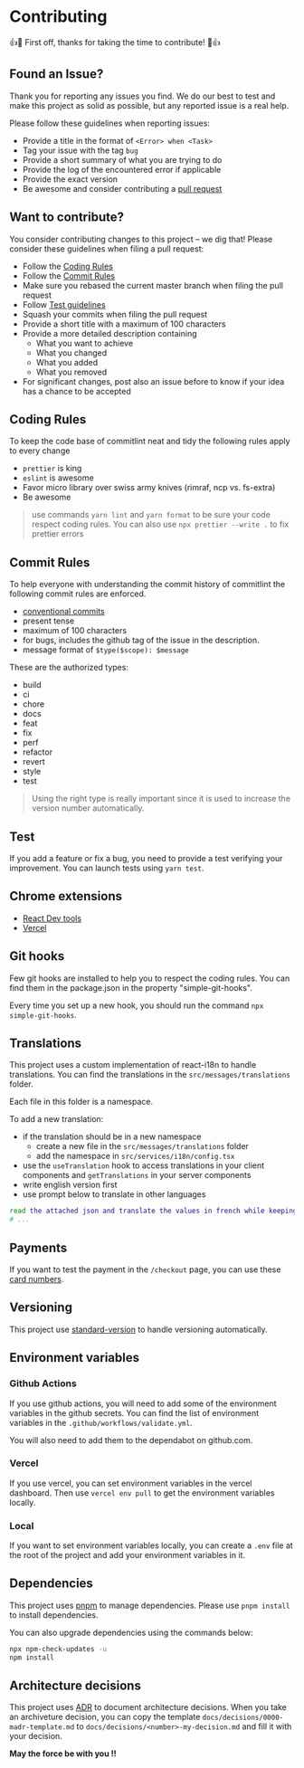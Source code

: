 # Contributing

:+1::tada: First off, thanks for taking the time to contribute! :tada::+1:

## Found an Issue?

Thank you for reporting any issues you find. We do our best to test and make this project as solid as possible, but any reported issue is a real help.

Please follow these guidelines when reporting issues:

- Provide a title in the format of `<Error> when <Task>`
- Tag your issue with the tag `bug`
- Provide a short summary of what you are trying to do
- Provide the log of the encountered error if applicable
- Provide the exact version
- Be awesome and consider contributing a [pull request](#want-to-contribute)

## Want to contribute?

You consider contributing changes to this project – we dig that!
Please consider these guidelines when filing a pull request:

- Follow the [Coding Rules](#coding-rules)
- Follow the [Commit Rules](#commit-rules)
- Make sure you rebased the current master branch when filing the pull request
- Follow [Test guidelines](./#tests)
- Squash your commits when filing the pull request
- Provide a short title with a maximum of 100 characters
- Provide a more detailed description containing
  - What you want to achieve
  - What you changed
  - What you added
  - What you removed
- For significant changes, post also an issue before to know if your idea has a chance to be accepted

## Coding Rules

To keep the code base of commitlint neat and tidy the following rules apply to every change

- `prettier` is king
- `eslint` is awesome
- Favor micro library over swiss army knives (rimraf, ncp vs. fs-extra)
- Be awesome

> use commands `yarn lint` and `yarn format` to be sure your code
> respect coding rules.
> You can also use `npx prettier --write .` to fix prettier errors

## Commit Rules

To help everyone with understanding the commit history of commitlint the following commit rules are enforced.

- [conventional commits](https://www.conventionalcommits.org/en/v1.0.0-beta.3/)
- present tense
- maximum of 100 characters
- for bugs, includes the github tag of the issue in the description.
- message format of `$type($scope): $message`

These are the authorized types:

- build
- ci
- chore
- docs
- feat
- fix
- perf
- refactor
- revert
- style
- test

> Using the right type is really important since it is used to increase the version number automatically.

## Test

If you add a feature or fix a bug, you need to provide a test verifying your
improvement. You can launch tests using `yarn test`.

## Chrome extensions

- [React Dev tools](https://chromewebstore.google.com/detail/react-developer-tools/fmkadmapgofadopljbjfkapdkoienihi)
- [Vercel](https://chromewebstore.google.com/detail/vercel/lahhiofdgnbcgmemekkmjnpifojdaelb)

## Git hooks

Few git hooks are installed to help you to respect the coding rules. You can find them in the package.json in the property "simple-git-hooks".

Every time you set up a new hook, you should run the command `npx simple-git-hooks`.

## Translations

This project uses a custom implementation of react-i18n to handle translations. You can find the translations in the `src/messages/translations` folder.

Each file in this folder is a namespace.

To add a new translation:

- if the translation should be in a new namespace
  - create a new file in the `src/messages/translations` folder
  - add the namespace in `src/services/i18n/config.tsx`
- use the `useTranslation` hook to access translations in your client components and `getTranslations` in your server components
- write english version first
- use prompt below to translate in other languages

```bash
read the attached json and translate the values in french while keeping the same keys:
# ...
```

## Payments

If you want to test the payment in the `/checkout` page, you can use these [card numbers](https://docs.stripe.com/testing#cards).

## Versioning

This project use [standard-version](https://github.com/conventional-changelog/standard-version) to handle versioning
automatically.

## Environment variables

### Github Actions

If you use github actions, you will need to add some of the environment variables in the github secrets. You can find the list of environment variables in the `.github/workflows/validate.yml`.

You will also need to add them to the dependabot on github.com.

### Vercel

If you use vercel, you can set environment variables in the vercel dashboard. Then use `vercel env pull` to get the environment variables locally.

### Local

If you want to set environment variables locally, you can create a `.env` file at the root of the project and add your environment variables in it.

## Dependencies

This project uses [pnpm](https://pnpm.io/) to manage dependencies. Please use `pnpm install` to install dependencies.

You can also upgrade dependencies using the commands below:

```bash
npx npm-check-updates -u
npm install
```

## Architecture decisions

This project uses [ADR](https://adr.github.io/) to document architecture decisions. When you take an archiveture decision, you can copy the template `docs/decisions/0000-madr-template.md` to `docs/decisions/<number>-my-decision.md` and fill it with your decision.

**May the force be with you !!**
